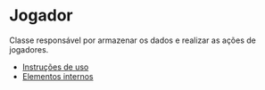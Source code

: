 # Jogador
Classe responsável por armazenar os dados e realizar as ações de jogadores.
* [Instruções de uso](/jogador/docs/)
* [Elementos internos](/jogador/elements)